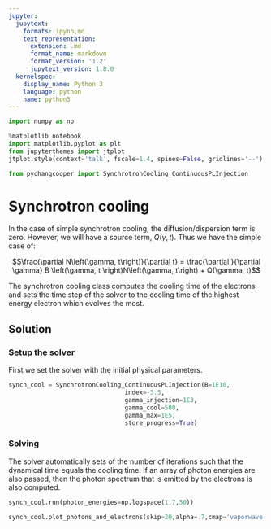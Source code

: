 ```yaml
---
jupyter:
  jupytext:
    formats: ipynb,md
    text_representation:
      extension: .md
      format_name: markdown
      format_version: '1.2'
      jupytext_version: 1.8.0
  kernelspec:
    display_name: Python 3
    language: python
    name: python3
---
```


```python
import numpy as np

%matplotlib notebook
import matplotlib.pyplot as plt
from jupyterthemes import jtplot
jtplot.style(context='talk', fscale=1.4, spines=False, gridlines='--')

from pychangcooper import SynchrotronCooling_ContinuousPLInjection

```

<!-- #region -->
# Synchrotron cooling

In the case of simple synchrotron cooling, the diffusion/dispersion term is zero. However, we will have a source term, $Q(\gamma, t)$. Thus we have the simple case of:

$$\frac{\partial N\left(\gamma, t\right)}{\partial t}  = \frac{\partial }{\partial \gamma} B \left(\gamma, t \right)N\left(\gamma, t\right)  + Q(\gamma, t)$$


The synchrotron cooling class computes the cooling time of the electrons and sets the time step of the solver to the cooling time of the highest energy electron which evolves the most.

## Solution
### Setup the solver
First we set the solver with the initial physical parameters.
<!-- #endregion -->

```python
synch_cool = SynchrotronCooling_ContinuousPLInjection(B=1E10,
                                index=-3.5,
                                gamma_injection=1E3,
                                gamma_cool=500,
                                gamma_max=1E5,
                                store_progress=True)
```

### Solving

The solver automatically sets of the number of iterations such that the dynamical time equals the cooling time. If an array of photon energies are also passed, then the photon spectrum that is emitted by the electrons is also computed.

```python
synch_cool.run(photon_energies=np.logspace(1,7,50))
```

```python
synch_cool.plot_photons_and_electrons(skip=20,alpha=.7,cmap='vaporwave');
```

